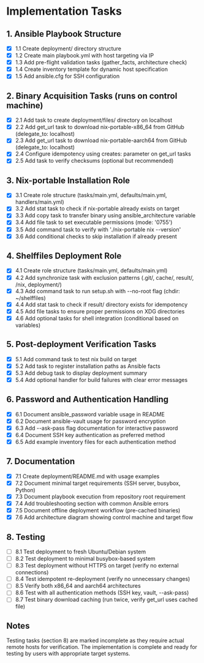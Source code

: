 # Implementation Tasks

## 1. Ansible Playbook Structure
- [x] 1.1 Create deployment/ directory structure
- [x] 1.2 Create main playbook.yml with host targeting via IP
- [x] 1.3 Add pre-flight validation tasks (gather_facts, architecture check)
- [x] 1.4 Create inventory template for dynamic host specification
- [x] 1.5 Add ansible.cfg for SSH configuration

## 2. Binary Acquisition Tasks (runs on control machine)
- [x] 2.1 Add task to create deployment/files/ directory on localhost
- [x] 2.2 Add get_url task to download nix-portable-x86_64 from GitHub (delegate_to: localhost)
- [x] 2.3 Add get_url task to download nix-portable-aarch64 from GitHub (delegate_to: localhost)
- [x] 2.4 Configure idempotency using creates: parameter on get_url tasks
- [x] 2.5 Add task to verify checksums (optional but recommended)

## 3. Nix-portable Installation Role
- [x] 3.1 Create role structure (tasks/main.yml, defaults/main.yml, handlers/main.yml)
- [x] 3.2 Add stat task to check if nix-portable already exists on target
- [x] 3.3 Add copy task to transfer binary using ansible_architecture variable
- [x] 3.4 Add file task to set executable permissions (mode: '0755')
- [x] 3.5 Add command task to verify with './nix-portable nix --version'
- [x] 3.6 Add conditional checks to skip installation if already present

## 4. Shelffiles Deployment Role
- [x] 4.1 Create role structure (tasks/main.yml, defaults/main.yml)
- [x] 4.2 Add synchronize task with exclusion patterns (.git/, cache/, result/, /nix, deployment/)
- [x] 4.3 Add command task to run setup.sh with --no-root flag (chdir: ~/shelffiles)
- [x] 4.4 Add stat task to check if result/ directory exists for idempotency
- [x] 4.5 Add file tasks to ensure proper permissions on XDG directories
- [x] 4.6 Add optional tasks for shell integration (conditional based on variables)

## 5. Post-deployment Verification Tasks
- [x] 5.1 Add command task to test nix build on target
- [x] 5.2 Add task to register installation paths as Ansible facts
- [x] 5.3 Add debug task to display deployment summary
- [x] 5.4 Add optional handler for build failures with clear error messages

## 6. Password and Authentication Handling
- [x] 6.1 Document ansible_password variable usage in README
- [x] 6.2 Document ansible-vault usage for password encryption
- [x] 6.3 Add --ask-pass flag documentation for interactive password
- [x] 6.4 Document SSH key authentication as preferred method
- [x] 6.5 Add example inventory files for each authentication method

## 7. Documentation
- [x] 7.1 Create deployment/README.md with usage examples
- [x] 7.2 Document minimal target requirements (SSH server, busybox, Python)
- [x] 7.3 Document playbook execution from repository root requirement
- [x] 7.4 Add troubleshooting section with common Ansible errors
- [x] 7.5 Document offline deployment workflow (pre-cached binaries)
- [x] 7.6 Add architecture diagram showing control machine and target flow

## 8. Testing
- [ ] 8.1 Test deployment to fresh Ubuntu/Debian system
- [ ] 8.2 Test deployment to minimal busybox-based system
- [ ] 8.3 Test deployment without HTTPS on target (verify no external connections)
- [ ] 8.4 Test idempotent re-deployment (verify no unnecessary changes)
- [ ] 8.5 Verify both x86_64 and aarch64 architectures
- [ ] 8.6 Test with all authentication methods (SSH key, vault, --ask-pass)
- [ ] 8.7 Test binary download caching (run twice, verify get_url uses cached file)

## Notes

Testing tasks (section 8) are marked incomplete as they require actual remote hosts for verification. The implementation is complete and ready for testing by users with appropriate target systems.
